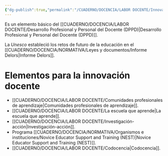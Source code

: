 ```yaml
---
{"dg-publish":true,"permalink":"/CUADERNO/DOCENCIA/LABOR DOCENTE/Innovación docente/"}
---
```


Es un elemento básico del [[CUADERNO/DOCENCIA/LABOR DOCENTE/Desarrollo Profesional y Personal del Docente (DPPD)\|Desarrollo Profesional y Personal del Docente (DPPD)]].

La *Unesco* estableció los retos de futuro de la educación en el [[CUADERNO/DOCENCIA/NORMATIVA/Leyes y documentos/Informe Delors\|Informe Delors]].
# Elementos para la innovación docente
- [[CUADERNO/DOCENCIA/LABOR DOCENTE/Comunidades profesionales de aprendizaje\|Comunidades profesionales de aprendizaje]].
- [[CUADERNO/DOCENCIA/LABOR DOCENTE/La escuela que aprende\|La escuela que aprende]].
- [[CUADERNO/DOCENCIA/LABOR DOCENTE/Investigación-acción\|Investigación-acción]].
- Programa [[CUADERNO/DOCENCIA/NORMATIVA/Organismos e instituciones/Novice Educator Support and Training (NEST)\|Novice Educator Support and Training (NEST)]].
- [[CUADERNO/DOCENCIA/LABOR DOCENTE/Codocencia\|Codocencia]].
